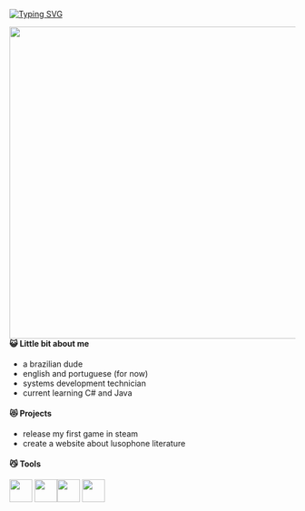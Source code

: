 <a href="https://git.io/typing-svg"><img src="https://readme-typing-svg.herokuapp.com?font=Fira+Code&size=25&pause=200&color=0087FF&width=435&lines=my+name+is+jo%C3%A1s;tanks+for+visiting+my+profile;we+will+win" alt="Typing SVG" /></a>


<img src="https://github-readme-stats.vercel.app/api?username=plasticjoabo&Stats&title_color=FF0070&icon_color=FF0070&text_color=0087FF&bg_color=0B1213" width=550px align=right>

 #### 😺 Little bit about me
- a brazilian dude
- english and portuguese (for now)
- systems development technician
- current learning C# and Java
  
#### 😻 Projects

- release my first game in steam
- create a website about lusophone literature

#### 😼 Tools

<img src="https://cdn.jsdelivr.net/gh/devicons/devicon/icons/java/java-original.svg" width="40" height="40"/> <img src="https://cdn.jsdelivr.net/gh/devicons/devicon/icons/python/python-original.svg" width="40" height="40" /><img src="https://cdn.jsdelivr.net/gh/devicons/devicon/icons/csharp/csharp-original.svg" width="40" height="40" /> <img src="https://cdn.jsdelivr.net/gh/devicons/devicon/icons/mysql/mysql-original-wordmark.svg" width="40" height="40"/> </a>
          
